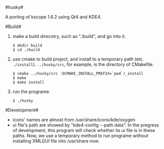 #husky#

A porting of kscope 1.6.2 using Qt4 and KDE4.

#Build#

1. make a build direcotry, such as "./build", and go into it.
    ```shell
    $ mkdir build
    $ cd ./build
    ```

2. use cmake to build project, and install to a temporary path (etc. `./install`). 
   `../husky/src`, for example, is the directory of CMakefile.
    ```shell
    $ cmake ../husky/src -DCMAKE_INSTALL_PREFIX=`pwd`/_install
    $ make
    $ make install
    ```
    
3. run the programe.
    ```shell
    $ ./husky
    ```

#Development#

- icons' names are almost from /usr/share/icons/kde/oxygen
- ui file's path are showed by "kde4-config --path data".
  In the pregress of development, this program will check whether its ui file is in these paths.
  Now, we use a temporary method to run programe without installing XMLGUI file into /usr/share now.
